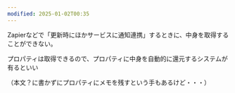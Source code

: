 ```yaml
---
modified: 2025-01-02T00:35
---
```

  

Zapierなどで「更新時にほかサービスに通知連携」するときに、中身を取得することができない。

プロパティは取得できるので、プロパティに中身を自動的に還元するシステムが有るといい

（本文？に書かずにプロパティにメモを残すという手もあるけど・・・）